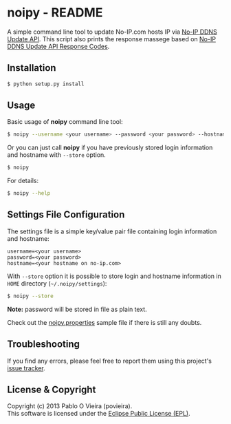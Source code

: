 # noipy - README

A simple command line tool to update No-IP.com hosts IP via [No-IP DDNS Update API](http://www.noip.com/integrate/request).
This script also prints the response massege based on [No-IP DDNS Update API Response Codes](http://www.noip.com/integrate/response/).

## Installation

```sh
$ python setup.py install
```

## Usage

Basic usage of **noipy** command line tool:
```sh
$ noipy --username <your username> --password <your password> --hostname <your hostname on no-ip.com>
```
Or you can just call **noipy** if you have previously stored login information and hostname with `--store` option.
```sh
$ noipy
```

For details:
```sh
$ noipy --help
```

## Settings File Configuration
The settings file is a simple key/value pair file containing login information and hostname:

	username=<your username>
	password=<your password>
	hostname=<your hostname on no-ip.com>

With `--store` option it is possible to store login and hostname information in `HOME` directory (`~/.noipy/settings`):
```sh
$ noipy --store
```
**Note:** password will be stored in file as plain text.

Check out the [noipy.properties](noipy.properties) sample file if there is still any doubts.

## Troubleshooting

If you find any errors, please feel free to report them using this project's [issue tracker](https://github.com/povieira/noipy/issues).

## License & Copyright

Copyright (c) 2013 Pablo O Vieira (povieira).  
This software is licensed under the [Eclipse Public License (EPL)](LICENSE.md).


